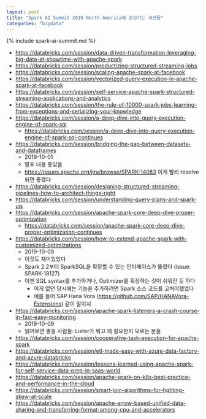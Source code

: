 ```yaml
---
layout: post
title: "Spark AI Summit 2019 North America에 관심가는 세션들"
categories: "bigdata"
---
```


{% include spark-ai-summit.md %}

- https://databricks.com/session/data-driven-transformation-leveraging-big-data-at-showtime-with-apache-spark
- https://databricks.com/session/productizing-structured-streaming-jobs
- https://databricks.com/session/scaling-apache-spark-at-facebook
- https://databricks.com/session/vectorized-query-execution-in-apache-spark-at-facebook
- https://databricks.com/session/self-service-apache-spark-structured-streaming-applications-and-analytics
- https://databricks.com/session/the-rule-of-10000-spark-jobs-learning-from-exceptions-and-serializing-your-knowledge
- https://databricks.com/session/a-deep-dive-into-query-execution-engine-of-spark-sql
    - https://databricks.com/session/a-deep-dive-into-query-execution-engine-of-spark-sql-continues
- https://databricks.com/session/bridging-the-gap-between-datasets-and-dataframes
    - 2019-10-01
    - 발표 내용 좋았음
    - https://issues.apache.org/jira/browse/SPARK-14083 이게 빨리 resolve되면 좋겠다
- https://databricks.com/session/designing-structured-streaming-pipelines-how-to-architect-things-right
- https://databricks.com/session/understanding-query-plans-and-spark-uis
- https://databricks.com/session/apache-spark-core-deep-dive-proper-optimization
    - https://databricks.com/session/apache-spark-core-deep-dive-proper-optimization-continues
- https://databricks.com/session/how-to-extend-apache-spark-with-customized-optimizations
    - 2019-10-09
    - 이것도 재미있었다
    - Spark 2.2부터 SparkSQL을 확장할 수 있는 인터페이스가 뚫렸다 (issue: SPARK-18127)
    - 이젠 SQL syntax를 추가하거나, Optimizer를 확장하는 것이 쉬워진 듯 하다
        - 이게 없던 당시에는 기능을 추가하려면 Spark 소스 코드를 고쳐야했었다
        - 예를 들어 SAP Hana Vora (https://github.com/SAP/HANAVora-Extensions) 같이 말이지
- https://databricks.com/session/apache-spark-listeners-a-crash-course-in-fast-easy-monitoring
    - 2019-10-09
    - 읽어보면 좋을 사람들: Lister가 뭐고 왜 필요한지 모르는 분들
- https://databricks.com/session/cooperative-task-execution-for-apache-spark
- https://databricks.com/session/etl-made-easy-with-azure-data-factory-and-azure-databricks
- https://databricks.com/session/lessons-learned-using-apache-spark-for-self-service-data-prep-in-saas-world
- https://databricks.com/session/apache-spark-on-k8s-best-practice-and-performance-in-the-cloud
- https://databricks.com/session/smart-join-algorithms-for-fighting-skew-at-scale
- https://databricks.com/session/apache-arrow-based-unified-data-sharing-and-transferring-format-among-cpu-and-accelerators
